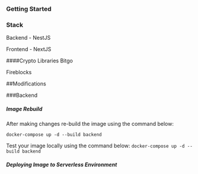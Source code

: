 ### Getting Started


### Stack
Backend - NestJS

Frontend - NextJS

####Crypto Libraries
Bitgo

Fireblocks

##Modifications

###Backend

##### Image Rebuild
After making changes re-build the image using the command below:

`docker-compose up -d --build backend`

Test your image locally using the command below:
`docker-compose up -d --build backend`

##### Deploying Image to Serverless Environment
